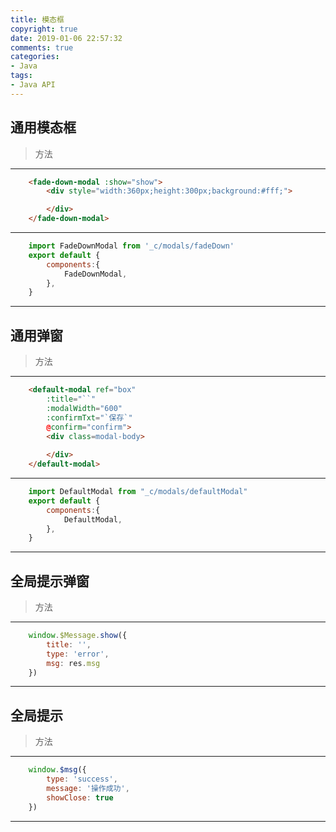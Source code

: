 ```yaml
---
title: 模态框
copyright: true
date: 2019-01-06 22:57:32
comments: true
categories:
- Java
tags:
- Java API
---
```


## 通用模态框

> 方法

----------

```html
	<fade-down-modal :show="show">
		<div style="width:360px;height:300px;background:#fff;">

		</div>
	</fade-down-modal>
```

----------

```js
	import FadeDownModal from '_c/modals/fadeDown'
	export default {
		components:{
			FadeDownModal,
		},
	}
```

----------

## 通用弹窗

> 方法

----------

```html
	<default-modal ref="box"
        :title="``"
        :modalWidth="600"
        :confirmTxt="`保存`"
        @confirm="confirm">
        <div class=modal-body>
            
        </div>
    </default-modal>
```

----------

```js
	import DefaultModal from "_c/modals/defaultModal"
	export default {
		components:{
			DefaultModal,
		},
	}
```

----------

## 全局提示弹窗

> 方法

----------

```js
	window.$Message.show({
		title: '',
		type: 'error',
		msg: res.msg
	})
```

----------

## 全局提示

> 方法

----------

```js
	window.$msg({
		type: 'success',
		message: '操作成功',
		showClose: true
	})
```

----------
